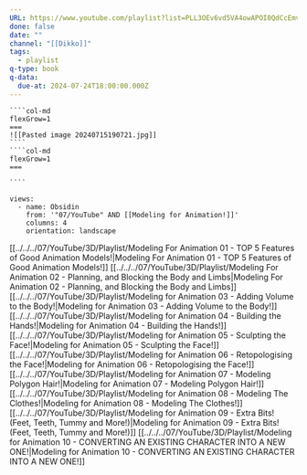 ```yaml
---
URL: https://www.youtube.com/playlist?list=PLL3OEv6vd5VA4owAPOI0QdCcEmvl1f3BT
done: false
date: ""
channel: "[[Dikko]]"
tags:
  - playlist
q-type: book
q-data:
  due-at: 2024-07-24T18:00:00.000Z
---
```

`````col
````col-md
flexGrow=1
===
![[Pasted image 20240715190721.jpg]]
````
````col-md
flexGrow=1
===

````
`````
```page-gallery
views:
  - name: Obsidin
    from: '"07/YouTube" AND [[Modeling for Animation!]]'
    columns: 4
    orientation: landscape
```
[[../../../07/YouTube/3D/Playlist/Modeling For Animation 01 - TOP 5 Features of Good Animation Models!|Modeling For Animation 01 - TOP 5 Features of Good Animation Models!]]
[[../../../07/YouTube/3D/Playlist/Modeling For Animation 02 - Planning, and Blocking the Body and Limbs|Modeling For Animation 02 - Planning, and Blocking the Body and Limbs]]
[[../../../07/YouTube/3D/Playlist/Modeling for Animation 03 - Adding Volume to the Body!|Modeling for Animation 03 - Adding Volume to the Body!]]
[[../../../07/YouTube/3D/Playlist/Modeling for Animation 04 - Building the Hands!|Modeling for Animation 04 - Building the Hands!]]
[[../../../07/YouTube/3D/Playlist/Modeling for Animation 05 - Sculpting the Face!|Modeling for Animation 05 - Sculpting the Face!]]
[[../../../07/YouTube/3D/Playlist/Modeling for Animation 06 - Retopologising the Face!|Modeling for Animation 06 - Retopologising the Face!]]
[[../../../07/YouTube/3D/Playlist/Modeling for Animation 07 - Modeling Polygon Hair!|Modeling for Animation 07 - Modeling Polygon Hair!]]
[[../../../07/YouTube/3D/Playlist/Modeling for Animation 08 - Modeling The Clothes!|Modeling for Animation 08 - Modeling The Clothes!]]
[[../../../07/YouTube/3D/Playlist/Modeling for Animation 09 - Extra Bits! (Feet, Teeth, Tummy and More!)|Modeling for Animation 09 - Extra Bits! (Feet, Teeth, Tummy and More!)]]
[[../../../07/YouTube/3D/Playlist/Modeling for Animation 10 - CONVERTING AN EXISTING CHARACTER INTO A NEW ONE!|Modeling for Animation 10 - CONVERTING AN EXISTING CHARACTER INTO A NEW ONE!]]